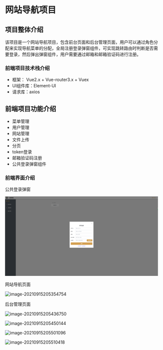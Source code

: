 # 网站导航项目

## 项目整体介绍

该项目是一个网站导航项目，包含前台页面和后台管理页面，用户可以通过角色分配来实现导航菜单的分配，全局注册登录弹窗组件，可实现跳转路由时判断是否需要登录，然后弹出弹窗组件，用户需要通过邮箱和邮箱验证码进行注册。

### 前端项目技术栈介绍

- 框架： Vue2.x + Vue-router3.x + Vuex
- UI组件库：Element-UI
- 请求库：axios

## 前端项目功能介绍

- 菜单管理
- 用户管理
- 网站管理
- 文件上传
- 分页
- token登录
- 邮箱验证码注册
- 公共登录弹窗组件

### 前端界面介绍

公共登录弹窗

![image-20210915205321540](doc/images/1.png)

网站导航页面

![image-20210915205354754](C:\Users\lanyuan\AppData\Roaming\Typora\typora-user-images\image-20210915205354754.png)

后台管理页面

![image-20210915205436750](C:\Users\lanyuan\AppData\Roaming\Typora\typora-user-images\image-20210915205436750.png)

![image-20210915205450144](C:\Users\lanyuan\AppData\Roaming\Typora\typora-user-images\image-20210915205450144.png)

![image-20210915205501096](C:\Users\lanyuan\AppData\Roaming\Typora\typora-user-images\image-20210915205501096.png)

![image-20210915205510418](C:\Users\lanyuan\AppData\Roaming\Typora\typora-user-images\image-20210915205510418.png)

